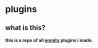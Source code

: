 # plugins

## what is this?
#### this is a repo of all [enmity](https://enmity.app, 'take a look at enmity!') plugins i made.
